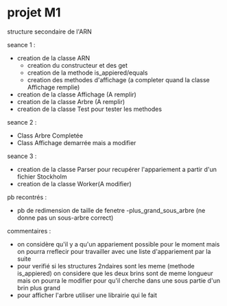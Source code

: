 # projet M1
structure secondaire de l'ARN

seance 1 : 
  - creation de la classe ARN 
    - creation du constructeur et des get
    - creation de la methode is_appiered/equals 
    - creation des methodes d'affichage (a completer quand la classe Affichage remplie)
  - creation de la classe Affichage (A remplir) 
  - creation de la classe Arbre (A remplir)
  - creation de la classe Test pour tester les methodes

seance 2 : 
 - Class Arbre Completée
 - Class Affichage demarrée mais a modifier

seance 3 :
- creation de la classe Parser pour recupérer l'appariement a partir d'un fichier Stockholm
- creation de la classe Worker(A modifier)
    
pb recontrés :
- pb de redimension de taille de fenetre
-plus_grand_sous_arbre (ne donne pas un sous-arbre correct)

commentaires : 

 - on considère qu'il y a qu'un appariement possible pour le moment mais on pourra rreflecir pour travailler avec une liste d'appariement par la suite
 - pour verifié si les structures 2ndaires sont les meme (methode is_appiered) on considere que les deux brins sont de meme longueur mais on pourra le modifier pour qu'il cherche dans une sous partie d'un brin plus grand
 - pour afficher l'arbre utiliser une librairie qui le fait
